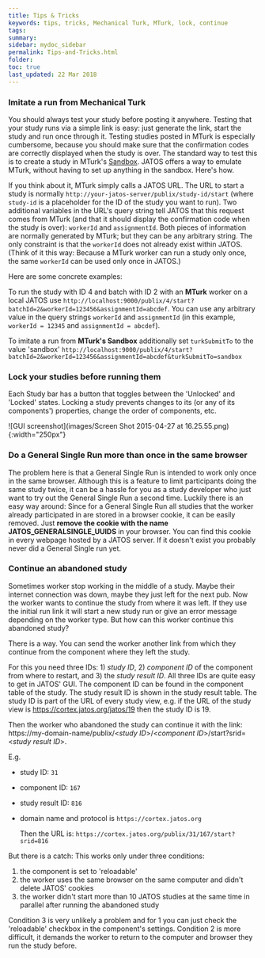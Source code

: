 ```yaml
---
title: Tips & Tricks
keywords: tips, tricks, Mechanical Turk, MTurk, lock, continue
tags:
summary:
sidebar: mydoc_sidebar
permalink: Tips-and-Tricks.html
folder:
toc: true
last_updated: 22 Mar 2018
---
```


### Imitate a run from Mechanical Turk

You should always test your study before posting it anywhere. Testing that your study runs via a simple link is easy: just generate the link, start the study and run once through it. 
Testing studies posted in MTurk is especially cumbersome, because you should make sure that the confirmation codes are correctly displayed when the study is over. The standard way to test this is to create a study in MTurk's [Sandbox](https://requester.mturk.com/developer/sandbox). JATOS offers a way to emulate MTurk, without having to set up anything in the sandbox. Here's how.

If you think about it, MTurk simply calls a JATOS URL. The URL to start a study is normally `http://your-jatos-server/publix/study-id/start` (where `study-id` is a placeholder for the ID of the study you want to run). Two additional variables in the URL's query string tell JATOS that this request comes from MTurk (and that it should display the confirmation code when the study is over): `workerId` and `assignmentId`. Both pieces of information are normally generated by MTurk; but they can be any arbitrary string. The only constraint is that the `workerId` does not already exist within JATOS. (Think of it this way: Because a MTurk worker can run a study only once, the same `workerId` can be used only once in JATOS.)

Here are some concrete examples:

To run the study with ID 4 and batch with ID 2 with an **MTurk** worker on a local JATOS use `http://localhost:9000/publix/4/start?batchId=2&workerId=123456&assignmentId=abcdef`. You can use any arbitrary value in the query strings `workerId` and `assignmentId` (in this example, `workerId = 12345` and `assignmentId = abcdef`).

To imitate a run from **MTurk's Sandbox** additionally set `turkSubmitTo` to the value 'sandbox' `http://localhost:9000/publix/4/start?batchId=2&workerId=123456&assignmentId=abcdef&turkSubmitTo=sandbox`


### Lock your studies before running them

Each Study bar has a button that toggles between the  'Unlocked' and 'Locked' states. Locking a study prevents changes to its (or any of its components') properties, change the order of components, etc. 

![GUI screenshot](images/Screen Shot 2015-04-27 at 16.25.55.png){:width="250px"}


### Do a General Single Run more than once in the same browser 

The problem here is that a General Single Run is intended to work only once in the same browser. Although this is a feature to limit participants doing the same study twice, it can be a hassle for you as a study developer who just want to try out the General Single Run a second time. Luckily there is an easy way around: Since for a General Single Run all studies that the worker already participated in are stored in a browser cookie, it can be easily removed. Just **remove the cookie with the name JATOS_GENERALSINGLE_UUIDS** in your browser. You can find this cookie in every webpage hosted by a JATOS server. If it doesn't exist you probably never did a General Single run yet.

### Continue an abandoned study

Sometimes worker stop working in the middle of a study. Maybe their internet connection was down, maybe they just left for the next pub. Now the worker wants to continue the study from where it was left. If they use the initial run link it will start a new study run or give an error message depending on the worker type. But how can this worker continue this abandoned study?

There is a way. You can send the worker another link from which they continue from the component where they left the study.

For this you need three IDs: 1) _study ID_, 2) _component ID_ of the component from where to restart, and 3) the _study result ID_. All three IDs are quite easy to get in JATOS' GUI. The component ID can be found in the component table of the study. The study result ID is shown in the study result table. The study ID is part of the URL of every study view, e.g. if the URL of the study view is https://cortex.jatos.org/jatos/19 then the study ID is 19.

Then the worker who abandoned the study can continue it with the link: ht<span>tps://</span>my-domain-name/publix/<_study ID_\>/\<_component ID_\>/start?srid=\<_study result ID_\>.

E.g. 
* study ID: `31`
* component ID: `167`
* study result ID: `816`
* domain name and protocol is `https://cortex.jatos.org`

  Then the URL is: `https://cortex.jatos.org/publix/31/167/start?srid=816`

But there is a catch: This works only under three conditions:
1. the component is set to 'reloadable'
1. the worker uses the same browser on the same computer and didn't delete JATOS' cookies
1. the worker didn't start more than 10 JATOS studies at the same time in parallel after running the abandoned study

Condition 3 is very unlikely a problem and for 1 you can just check the 'reloadable' checkbox in the component's settings. Condition 2 is more difficult, it demands the worker to return to the computer and browser they run the study before.
